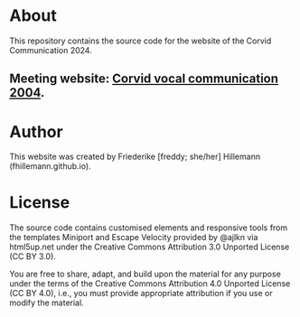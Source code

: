 # About

This repository contains the source code for the website of the Corvid Communication 2024. 

## Meeting website: [Corvid vocal communication 2004](https://covco2024.github.io).


# Author
This website was created by Friederike [freddy; she/her] Hillemann (fhillemann.github.io).

# License
The source code contains customised elements and responsive tools from the templates Miniport and Escape Velocity provided by @ajlkn via html5up.net under the Creative Commons Attribution 3.0 Unported License (CC BY 3.0).

You are free to share, adapt, and build upon the material for any purpose under the terms of the Creative Commons Attribution 4.0 Unported License (CC BY 4.0), i.e., you must provide appropriate attribution if you use or modify the material.